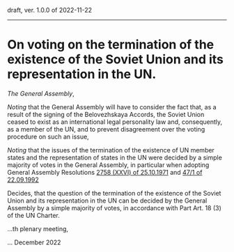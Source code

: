 draft, ver. 1.0.0 of 2022-11-22

-------------------------------------

# On voting on the termination of the existence of the Soviet Union and its representation in the UN.

*The General Assembly*,

*Noting* that the General Assembly will have to consider the fact that, as a result of the signing of the Belovezhskaya Accords, the Soviet Union ceased to exist as an international legal personality law and, consequently, as a member of the UN, and to prevent disagreement over the voting procedure on such an issue,

*Noting* that the issues of the termination of the existence of UN member states and the representation of states in the UN were decided by a simple majority of votes in the General Assembly, in particular when adopting General Assembly Resolutions [2758 (XXVI) of 25.10.1971](https://github.com/ageyev/un-su/blob/main/documents/un/1971-10-25_UN_GA_Resolution_2758_en.png) and [47/1 of 22.09.1992](https://github.com/ageyev/un-su/blob/main/documents/un/1992-09-22_UN_GA_Resolution_47-1_1992_en.png) 

Decides, that the question of the termination of the existence of the Soviet Union and its representation in the UN can be decided by the General Assembly by a simple majority of votes, in accordance with Part Art. 18 (3) of the UN Charter.

...th plenary meeting,

... December 2022 